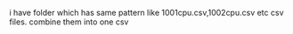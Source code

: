 i have folder which has same pattern like 1001cpu.csv,1002cpu.csv etc csv files. combine them into one csv
